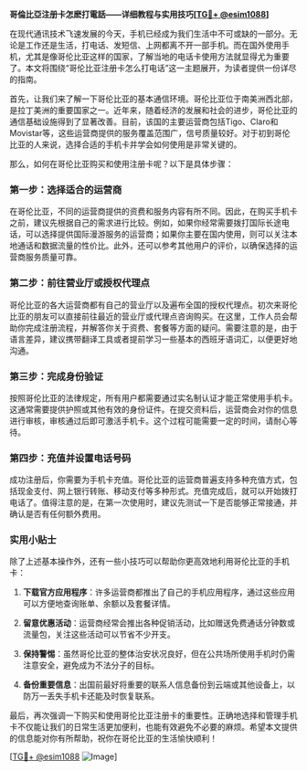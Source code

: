 **哥倫比亞注册卡怎麽打電話——详细教程与实用技巧[[TG💪+ @esim1088](https://t.me/s/esim1088)]**

在现代通讯技术飞速发展的今天，手机已经成为我们生活中不可或缺的一部分。无论是工作还是生活，打电话、发短信、上网都离不开一部手机。而在国外使用手机，尤其是像哥伦比亚这样的国家，了解当地的电话卡使用方法就显得尤为重要了。本文将围绕“哥伦比亚注册卡怎么打电话”这一主题展开，为读者提供一份详尽的指南。

首先，让我们来了解一下哥伦比亚的基本通信环境。哥伦比亚位于南美洲西北部，是拉丁美洲的重要国家之一。近年来，随着经济的发展和社会的进步，哥伦比亚的通信基础设施得到了显著改善。目前，该国的主要运营商包括Tigo、Claro和Movistar等，这些运营商提供的服务覆盖范围广，信号质量较好。对于初到哥伦比亚的人来说，选择合适的手机卡并学会如何使用是非常关键的。

那么，如何在哥伦比亚购买和使用注册卡呢？以下是具体步骤：

### 第一步：选择适合的运营商

在哥伦比亚，不同的运营商提供的资费和服务内容有所不同。因此，在购买手机卡之前，建议先根据自己的需求进行比较。例如，如果你经常需要拨打国际长途电话，可以选择提供国际漫游服务的运营商；如果你主要在国内使用，则可以关注本地通话和数据流量的性价比。此外，还可以参考其他用户的评价，以确保选择的运营商服务质量可靠。

### 第二步：前往营业厅或授权代理点

哥伦比亚的各大运营商都有自己的营业厅以及遍布全国的授权代理点。初次来哥伦比亚的朋友可以直接前往最近的营业厅或代理点咨询购买。在这里，工作人员会帮助你完成注册流程，并解答你关于资费、套餐等方面的疑问。需要注意的是，由于语言差异，建议携带翻译工具或者提前学习一些基本的西班牙语词汇，以便更好地沟通。

### 第三步：完成身份验证

按照哥伦比亚的法律规定，所有用户都需要通过实名制认证才能正常使用手机卡。这通常需要提供护照或其他有效的身份证件。在提交资料后，运营商会对你的信息进行审核，审核通过后即可激活手机卡。这个过程可能需要一定的时间，请耐心等待。

### 第四步：充值并设置电话号码

成功注册后，你需要为手机卡充值。哥伦比亚的运营商普遍支持多种充值方式，包括现金支付、网上银行转账、移动支付等多种形式。充值完成后，就可以开始拨打电话了。值得注意的是，在第一次使用时，建议先测试一下是否能够正常接通，并确认是否有任何额外费用。

### 实用小贴士

除了上述基本操作外，还有一些小技巧可以帮助你更高效地利用哥伦比亚的手机卡：

1. **下载官方应用程序**：许多运营商都推出了自己的手机应用程序，通过这些应用可以方便地查询账单、余额以及套餐详情。
   
2. **留意优惠活动**：运营商经常会推出各种促销活动，比如赠送免费通话分钟数或流量包，关注这些活动可以节省不少开支。

3. **保持警惕**：虽然哥伦比亚的整体治安状况良好，但在公共场所使用手机时仍需注意安全，避免成为不法分子的目标。

4. **备份重要信息**：出国前最好将重要的联系人信息备份到云端或其他设备上，以防万一丢失手机卡还能及时恢复联系。

最后，再次强调一下购买和使用哥伦比亚注册卡的重要性。正确地选择和管理手机卡不仅能让我们的日常生活更加便利，也能有效避免不必要的麻烦。希望本文提供的信息能对你有所帮助，祝你在哥伦比亚的生活愉快顺利！

[[TG💪+ @esim1088](https://t.me/s/esim1088) ![Image](https://i.postimg.cc/4NQfJmqS/Snipaste-2025-05-13-00-14-12.png)]